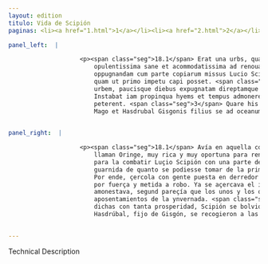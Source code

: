 ```yaml
---
layout: edition
titulo: Vida de Scipión
paginas: <li><a href="1.html">1</a></li><li><a href="2.html">2</a></li><li><a href="3.html">3</a></li><li><a href="4.html">4</a></li><li><a href="5.html">5</a></li><li><a href="6.html">6</a></li><li><a href="7.html">7</a></li><li><a href="8.html">8</a></li><li><a href="9.html">9</a></li><li><a href="10.html">10</a></li><li><a href="11.html">11</a></li><li><a href="12.html">12</a></li><li><a href="13.html">13</a></li><li><a href="14.html">14</a></li><li><a href="15.html">15</a></li><li><a href="16.html">16</a></li><li><a href="17.html">17</a></li><li><a href="18.html">18</a></li><li><a href="19.html">19</a></li><li><a href="20.html">20</a></li><li><a href="21.html">21</a></li><li><a href="22.html">22</a></li><li><a href="23.html">23</a></li><li><a href="24.html">24</a></li><li><a href="25.html">25</a></li><li><a href="26.html">26</a></li><li><a href="27.html">27</a></li><li><a href="28.html">28</a></li><li><a href="29.html">29</a></li><li><a href="30.html">30</a></li><li><a href="31.html">31</a></li><li><a href="32.html">32</a></li><li><a href="33.html">33</a></li><li><a href="34.html">34</a></li><li><a href="35.html">35</a></li><li><a href="36.html">36</a></li><li><a href="37.html">37</a></li><li><a href="38.html">38</a></li><li><a href="39.html">39</a></li><li><a href="40.html">40</a></li><li><a href="41.html">41</a></li><li><a href="42.html">42</a></li><li><a href="43.html">43</a></li><li><a href="44.html">44</a></li><li><a href="45.html">45</a></li><li><a href="46.html">46</a></li><li><a href="47.html">47</a></li><li><a href="48.html">48</a></li><li><a href="49.html">49</a></li><li><a href="50.html">50</a></li><li><a href="51.html">51</a></li><li><a href="52.html">52</a></li><li><a href="53.html">53</a></li><li><a href="54.html">54</a></li><li><a href="55.html">55</a></li><li><a href="56.html">56</a></li><li><a href="57.html">57</a></li><li><a href="58.html">58</a></li><li><a href="59.html">59</a></li><li><a href="60.html">60</a></li><li><a href="61.html">61</a></li><li><a href="62.html">62</a></li><li><a href="63.html">63</a></li><li><a href="64.html">64</a></li><li><a href="65.html">65</a></li><li><a href="66.html">66</a></li><li><a href="67.html">67</a></li><li><a href="68.html">68</a></li><li><a href="69.html">69</a></li><li><a href="70.html">70</a></li><li><a href="71.html">71</a></li><li><a href="72.html">72</a></li><li><a href="73.html">73</a></li><li><a href="74.html">74</a></li>

panel_left:  |

                    <p><span class="seg">18.1</span> Erat una urbs, quam incolae regionis Oringem appellant,
                        opulentissima sane et acommodatissima ad renouandum bellum. Ad hanc
                        oppugnandam cum parte copiarum missus Lucio Scipio locum munitiorem inuenit,
                        quam ut primo impetu capi posset. <span class="seg">2</span> Itaque corona circundedit
                        urbem, paucisque diebus expugnatam direptamque in potestatem redegit.
                        Instabat iam propinqua hyems et tempus admonere uidebatur, hyberna utrique
                        peterent. <span class="seg">3</span> Quare his rebus prospere gestis, Scipio Tarraconem
                        Mago et Hasdrubal Gisgonis filius se ad oceanum receperunt.</p>
                

panel_right:  |

                    <p><span class="seg">18.1</span> Avía en aquella comarca una çibdad que los moradores d'ella
                        llaman Oringe, muy rica y muy oportuna para renovar guerra; fue allá embiado
                        para la combatir Luçio Scipión con una parte de la gente y fallola más
                        guarnida de quanto se podiesse tomar de la primer acometida. <span class="seg">2</span>
                        Por ende, çercola con gente puesta en derredor y óvola en su poderío tomada
                        por fuerça y metida a robo. Ya se açercava el invierno y el tiempo
                        amonestava, segund pareçía que los unos y los otros se recogiessen a los
                        aposentamientos de la ynvernada. <span class="seg">3</span> Y ya fechas las cosas ante
                        dichas con tanta prosperidad, Scipión se bolvió a Tarragona, y Magón y
                        Hasdrúbal, fijo de Gisgón, se recogieron a las riberas del oçéano. </p>
                

---
```


Technical Description 